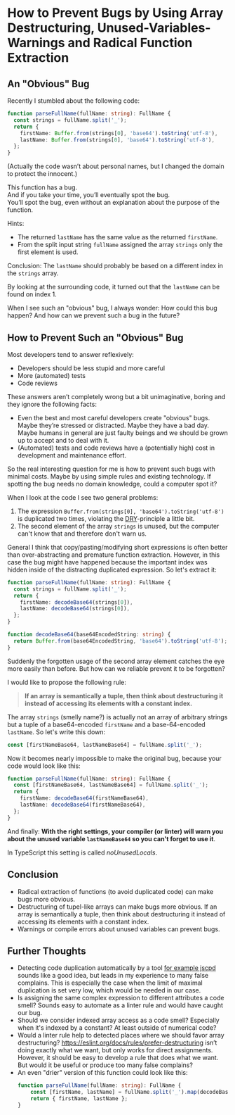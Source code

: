 # How to Prevent Bugs by Using Array Destructuring, Unused-Variables-Warnings and Radical Function Extraction

## An "Obvious" Bug
Recently I stumbled about the following code:

```typescript
function parseFullName(fullName: string): FullName {
  const strings = fullName.split('_');
  return {
    firstName: Buffer.from(strings[0], 'base64').toString('utf-8'),
    lastName: Buffer.from(strings[0], 'base64').toString('utf-8'),
  };
}
```

(Actually the code wasn’t about personal names, but I changed the domain to protect the innocent.)

This function has a bug.<br>
And if you take your time, you’ll eventually spot the bug.<br>
You’ll spot the bug, even without an explanation about the purpose of the function.

Hints:
* The returned `lastName` has the same value as the returned `firstName`.
* From the split input string `fullName` assigned the array `strings` only the first element is used.

Conclusion: The `lastName` should probably be based on a different index in the `strings` array. 

By looking at the surrounding code, it turned out that the `lastName` can be found on index 1.

When I see such an "obvious" bug, I always wonder: 
How could this bug happen?
And how can we prevent such a bug in the future?

## How to Prevent Such an "Obvious" Bug

Most developers tend to answer reflexively:
* Developers should be less stupid and more careful
* More (automated) tests
* Code reviews

These answers aren’t completely wrong but a bit unimaginative, boring and they ignore the following facts:
* Even the best and most careful developers create "obvious" bugs. Maybe they’re stressed or distracted. Maybe they have a bad day. Maybe humans in general are just faulty beings and we should be grown up to accept and to deal with it. 
* (Automated) tests and code reviews have a (potentially high) cost in development and maintenance effort.

So the real interesting question for me is how to prevent such bugs with minimal costs.
Maybe by using simple rules and existing technology. If spotting the bug needs no domain knowledge, could a computer spot it?

When I look at the code I see two general problems:
1. The expression `Buffer.from(strings[0], 'base64').toString('utf-8')` is duplicated two times, violating the [DRY](http://wiki.c2.com/?DontRepeatYourself)-principle a little bit.
2. The second element of the array `strings` is unused, but the computer can't know that and therefore don't warn us.

General I think that copy/pasting/modifying short expressions is often better than over-abstracting and premature function extraction. However, in this case the bug might have happened because the important index was hidden inside of the distracting duplicated expression.
So let's extract it:


```typescript
function parseFullName(fullName: string): FullName {
  const strings = fullName.split('_');
  return {
    firstName: decodeBase64(strings[0]),
    lastName: decodeBase64(strings[0]),
  };
}

function decodeBase64(base64EncodedString: string) {
  return Buffer.from(base64EncodedString, 'base64').toString('utf-8');
}
```

Suddenly the forgotten usage of the second array element catches the eye more easily than before.
But how can we reliable prevent it to be forgotten?

I would like to propose the following rule:

> **If an array is semantically a tuple, then think about destructuring it instead of accessing its elements with a constant index.**

The array `strings` (smelly name?) is actually not an array of arbitrary strings but a tuple of a base64-encoded `firstName` and a base-64-encoded `lastName`.
So let's write this down:

```typescript
const [firstNameBase64, lastNameBase64] = fullName.split('_');
```

Now it becomes nearly impossible to make the original bug, because your code would look like this:

```typescript
function parseFullName(fullName: string): FullName {
  const [firstNameBase64, lastNameBase64] = fullName.split('_');
  return {
    firstName: decodeBase64(firstNameBase64),
    lastName: decodeBase64(firstNameBase64),
  };
}
```
And finally:
**With the right settings, your compiler (or linter) will warn you about the unused variable `lastNameBase64` so you can't forget to use it**.

In TypeScript this setting is called *noUnusedLocals*.

## Conclusion

* Radical extraction of functions (to avoid duplicated code) can make bugs more obvious.
* Destructuring of tupel-like arrays can make bugs more obvious. If an array is semantically a tuple, then think about destructuring it instead of accessing its elements with a constant index.
* Warnings or compile errors about unused variables can prevent bugs.

## Further Thoughts

* Detecting code duplication automatically by a tool [for example jscpd](https://github.com/kucherenko/jscpd/tree/master/packages/jscpd) sounds like a good idea, but leads in my experience to many false complains. This is especially the case when the limit of maximal duplication is set very low, which would be needed in our case.
* Is assigning the same complex expression to different attributes a code smell? Sounds easy to automate as a linter rule and would have caught our bug.
* Should we consider indexed array access as a code smell? Especially when it's indexed by a constant? At least outside of numerical code?
* Would a linter rule help to detected places where we should favor array destructuring? https://eslint.org/docs/rules/prefer-destructuring isn’t doing exactly what we want, but only works for direct assignments. However, it should be easy to develop a rule that does what we want. But would it be useful or produce too many false complains?
* An even "drier" version of this function could look like this:
    ```typescript
    function parseFullName(fullName: string): FullName {
        const [firstName, lastName] = fullName.split('_').map(decodeBase64);
        return { firstName, lastName };
    }
    ```
